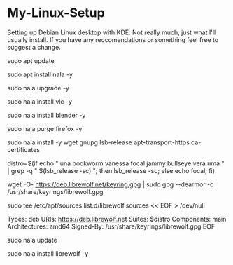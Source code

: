 # My-Linux-Setup
Setting up Debian Linux desktop with KDE. Not really much, just what I'll usually install. If you have any reccomendations or something feel free to suggest a change. 


sudo apt update

sudo apt install nala -y

sudo nala upgrade -y

sudo nala install vlc -y

sudo nala install blender -y

sudo nala purge firefox -y

sudo nala install -y wget gnupg lsb-release apt-transport-https ca-certificates

distro=$(if echo " una bookworm vanessa focal jammy bullseye vera uma " | grep -q " $(lsb_release -sc) "; then lsb_release -sc; else echo focal; fi)

wget -O- https://deb.librewolf.net/keyring.gpg | sudo gpg --dearmor -o /usr/share/keyrings/librewolf.gpg

sudo tee /etc/apt/sources.list.d/librewolf.sources << EOF > /dev/null

Types: deb
URIs: https://deb.librewolf.net
Suites: $distro
Components: main
Architectures: amd64
Signed-By: /usr/share/keyrings/librewolf.gpg
EOF

sudo nala update

sudo nala install librewolf -y
